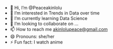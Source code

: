- 👋 Hi, I’m @Peaceakinlolu
- 👀 I’m interested in Trends in Data over time
- 🌱 I’m currently learning Data Science
- 💞️ I’m looking to collaborate on ...
- 📫 How to reach me akinlolupeace@gmail.com
- 😄 Pronouns: she/her
- ⚡ Fun fact: I watch anime

<!---
Peaceakinlolu/Peaceakinlolu is a ✨ special ✨ repository because its `README.md` (this file) appears on your GitHub profile.
You can click the Preview link to take a look at your changes.
--->
